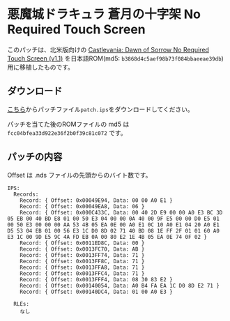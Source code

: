 # 悪魔城ドラキュラ 蒼月の十字架 No Required Touch Screen

このパッチは、北米版向けの [Castlevania: Dawn of Sorrow No Required Touch Screen (v1.1)](https://www.romhacking.net/hacks/3408/) を日本語ROM(md5: `b3868d4c5aef98b73f084bbaeeae39db`)用に移植したものです。

## ダウンロード

[こちら](https://github.com/akatsuki105/Sogetsu-No-Touch/releases)からパッチファイル`patch.ips`をダウンロードしてください。

パッチを当てた後のROMファイルの md5 は `fcc04bfea33d922e36f2b0f39c81c072` です。

## パッチの内容

Offset は .nds ファイルの先頭からのバイト数です。

```
IPS:
  Records:
    Record: { Offset: 0x00049E94, Data: 00 00 A0 E1 }
    Record: { Offset: 0x00049EA8, Data: 06 }
    Record: { Offset: 0x000C433C, Data: 00 40 2D E9 00 00 A0 E3 BC 3D 05 EB 00 40 BD E8 01 00 50 E3 04 00 00 0A 40 00 9F E5 00 00 D0 E5 01 00 50 E3 00 00 00 AA 53 4B 05 EA 0E 00 A0 E1 0C 10 A0 E1 04 20 A0 E1 D5 53 04 EB 01 00 56 E3 1C D0 8D 02 71 40 BD 08 1E FF 2F 01 01 60 A0 E3 1C 00 9D E5 9C 4A FD EB 0A 00 80 E2 1E 4B 05 EA 0E 74 0F 02 }
    Record: { Offset: 0x0011ED8C, Data: 00 }
    Record: { Offset: 0x0013FC70, Data: AB }
    Record: { Offset: 0x0013FF74, Data: 71 }
    Record: { Offset: 0x0013FF8C, Data: 71 }
    Record: { Offset: 0x0013FFA8, Data: 71 }
    Record: { Offset: 0x0013FFC4, Data: 71 }
    Record: { Offset: 0x0013FFF4, Data: 08 30 83 E2 }
    Record: { Offset: 0x00140054, Data: A0 B4 FA EA 1C D0 8D E2 71 }
    Record: { Offset: 0x00140DC4, Data: 01 00 A0 E3 }

  RLEs:
    なし
```
